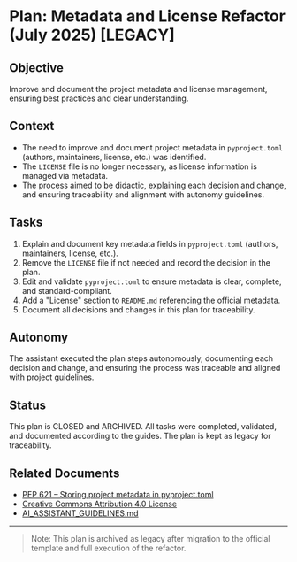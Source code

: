 
# Plan: Metadata and License Refactor (July 2025) [LEGACY]

## Objective
Improve and document the project metadata and license management, ensuring best practices and clear understanding.

## Context
- The need to improve and document project metadata in `pyproject.toml` (authors, maintainers, license, etc.) was identified.
- The `LICENSE` file is no longer necessary, as license information is managed via metadata.
- The process aimed to be didactic, explaining each decision and change, and ensuring traceability and alignment with autonomy guidelines.

## Tasks
1. Explain and document key metadata fields in `pyproject.toml` (authors, maintainers, license, etc.).
2. Remove the `LICENSE` file if not needed and record the decision in the plan.
3. Edit and validate `pyproject.toml` to ensure metadata is clear, complete, and standard-compliant.
4. Add a "License" section to `README.md` referencing the official metadata.
5. Document all decisions and changes in this plan for traceability.

## Autonomy
The assistant executed the plan steps autonomously, documenting each decision and change, and ensuring the process was traceable and aligned with project guidelines.

## Status
This plan is CLOSED and ARCHIVED. All tasks were completed, validated, and documented according to the guides. The plan is kept as legacy for traceability.

## Related Documents
- [PEP 621 – Storing project metadata in pyproject.toml](https://peps.python.org/pep-0621/)
- [Creative Commons Attribution 4.0 License](https://creativecommons.org/licenses/by/4.0/)
- [AI_ASSISTANT_GUIDELINES.md](../../AI_ASSISTANT_GUIDELINES.md)

---

> Note: This plan is archived as legacy after migration to the official template and full execution of the refactor.

